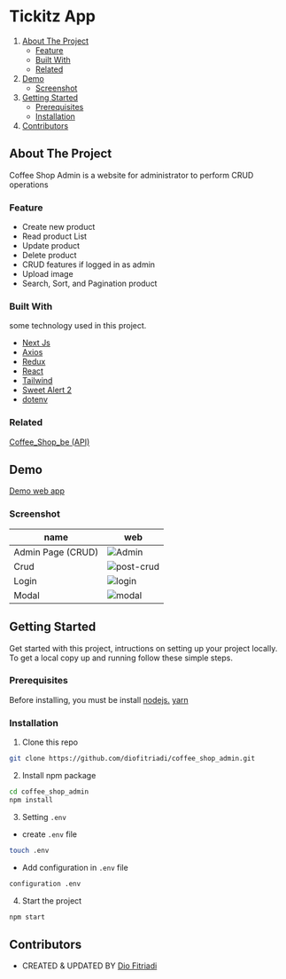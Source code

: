 # Tickitz App
<!-- NAVIGATION -->
<ol>
    <li>
      <a href="#about-the-project">About The Project</a>
      <ul>
        <li><a href="#feature">Feature</a></li>
        <li><a href="#built-with">Built With</a></li>
        <li><a href="#related">Related</a></li>
      </ul>
    </li>
    <li><a href="#demo">Demo</a>
          <ul>
        <li><a href="#screenshot">Screenshot</a></li>
      </ul>
    </li>
    <li>
      <a href="#getting-started">Getting Started</a>
      <ul>
        <li><a href="#prerequisites">Prerequisites</a></li>
        <li><a href="#installation">Installation</a></li>
      </ul>
    </li>
    <li><a href="#contributors">Contributors</a></li>
</ol>
<!-- ABOUT THE PROJECT -->

## About The Project

Coffee Shop Admin is a website for administrator to perform CRUD operations

### Feature

- Create new product
- Read product List
- Update product 
- Delete product
- CRUD features if logged in as admin
- Upload image
- Search, Sort, and Pagination product

### Built With

some technology used in this project.
- [Next Js](https://nextjs.org/)
- [Axios](https://www.npmjs.com/package/axios)
- [Redux](https://redux.js.org/)
- [React](https://reactjs.org/)
- [Tailwind](https://tailwindcss.com/)
- [Sweet Alert 2](https://sweetalert2.github.io/) 
- [dotenv](https://www.npmjs.com/package/dotenv/)

### Related

[Coffee_Shop_be (API)](https://github.com/diofitriadi/coffe_shop_be)

## Demo

[Demo web app](https://coffee-shop-admin.vercel.app/)
### Screenshot

|name  | web   
| ------------- | ------------- 
| Admin Page (CRUD) | ![Admin](https://i.ibb.co/g9Skgd8/Tickitz-homepage.png) |
| Crud |![post-crud](https://i.ibb.co/qFDPGTR/Tickitz-Admin-CRUD.png) |
| Login | ![login](https://i.ibb.co/QHs7StG/Tickitz-Sign-In.png) |
| Modal |![modal](https://i.ibb.co/qFDPGTR/Tickitz-Admin-CRUD.png) |



<!-- GETTING STARTED -->
## Getting Started

Get started with this project, intructions on setting up your project locally.<br />
To get a local copy up and running follow these simple steps.
### Prerequisites

Before installing, you must be install [nodejs.](https://nodejs.org) [yarn](https://yarnpkg.com/getting-started/install)
### Installation

1. Clone this repo
 
```sh
git clone https://github.com/diofitriadi/coffee_shop_admin.git
```
2. Install npm package

```sh
cd coffee_shop_admin
npm install
```

3. Setting `.env`

- create `.env` file

```sh
touch .env
```

- Add configuration in `.env` file

```sh
configuration .env 
```

4. Start the project

```sh
npm start
```

<!-- Contributors -->
## Contributors

- CREATED & UPDATED BY [Dio Fitriadi](https://github.com/diofitriadi)
